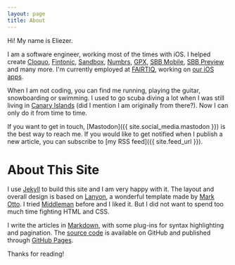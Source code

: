 ```yaml
---
layout: page
title: About
---
```

Hi! My name is Eliezer.

I am a software engineer, working most of the times with iOS. I helped create [Cloquo](https://twitter.com/cloquo), [Fintonic](https://itunes.apple.com/app/fintonic-tus-finanzas-personales./id672220319?mt=8), [Sandbox](http://sandbox.is), [Numbrs](https://itunes.apple.com/de/app/centralway-numbrs/id652918824?mt=8), [GPX](https://itunes.apple.com/app/gpx-global-player-exchange/id1064902420?mt=8), [SBB Mobile](https://itunes.apple.com/app/sbb-mobile/id294855237), [SBB Preview](https://itunes.apple.com/app/sbb-preview/id1074833098) and many more. I'm currently employed at [FAIRTIQ](https://fairtiq.com), working on [our iOS apps](https://apps.apple.com/developer/fairtiq-ag/id1094360402).

When I am not coding, you can find me running, playing the guitar, snowboarding or swimming. I used to go scuba diving a lot when I was still living in [Canary Islands](https://en.wikipedia.org/wiki/Canary_Islands) (did I mention I am originally from there?). Now I can only do it from time to time.

If you want to get in touch, [Mastodon]({{ site.social_media.mastodon }}) is the best way to reach me. If you would like to get notified when I publish a new article, you can subscribe to [my RSS feed]({{ site.feed_url }}).

# About This Site
I use [Jekyll](http://jekyllrb.com) to build this site and I am very happy with it. The layout and overall design is based on [Lanyon](http://lanyon.getpoole.com), a wonderful template made by [Mark Otto](https://twitter.com/mdo). I tried [Middleman](https://middlemanapp.com) before and I liked it. But I did not want to spend too much time fighting HTML and CSS.

I write the articles in [Markdown](http://daringfireball.net/projects/markdown/), with some plug-ins for syntax highlighting and pagination. The [source code](https://github.com/elitalon/elitalon.github.io) is available on GitHub and published through [GitHub Pages](https://pages.github.com).

Thanks for reading!
